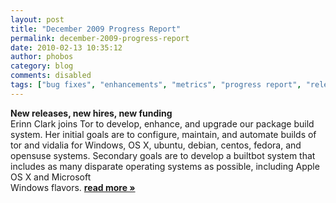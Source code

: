 ```yaml
---
layout: post
title: "December 2009 Progress Report"
permalink: december-2009-progress-report
date: 2010-02-13 10:35:12
author: phobos
category: blog
comments: disabled
tags: ["bug fixes", "enhancements", "metrics", "progress report", "releases", "translations"]
---
```


**New releases, new hires, new funding**  
 Erinn Clark joins Tor to develop, enhance, and upgrade our package build system. Her initial goals are to configure, maintain, and automate builds of tor and vidalia for Windows, OS X, ubuntu, debian, centos, fedora, and opensuse systems. Secondary goals are to develop a builtbot system that includes as many disparate operating systems as possible, including Apple OS X and Microsoft  
 Windows flavors. [**read more »**](https://blog.torproject.org/blog/december-2009-progress-report)
